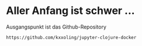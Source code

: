 # Aller Anfang ist schwer ...

Ausgangspunkt ist das Github-Repository

```
https://github.com/kxxoling/jupyter-clojure-docker
```
